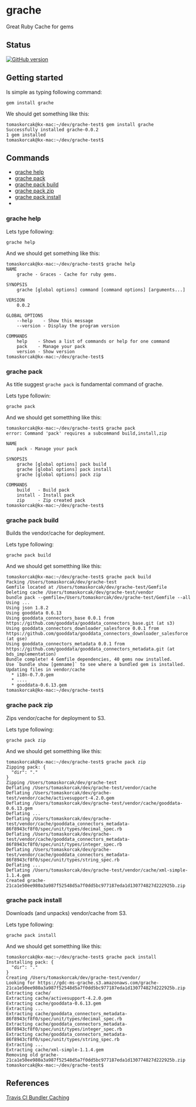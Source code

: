 # grache

Great Ruby Cache for gems

## Status

[![GitHub version](https://badge.fury.io/gh/korczis%2Fgrache.svg)](http://badge.fury.io/gh/korczis%2Fgrache)

## Getting started 

Is simple as typing following command:

```
gem install grache
```

We should get something like this:

```
tomaskorcak@kx-mac:~/dev/grache-test$ gem install grache
Successfully installed grache-0.0.2
1 gem installed
tomaskorcak@kx-mac:~/dev/grache-test$
```

## Commands

- [grache help](#grache-help)
- [grache pack](#grache-pack)
- [grache pack build](#grache-pack-build)
- [grache pack zip](#grache-pack-zip)
- [grache pack install](#grache-pack-install)
- 
### grache help

Lets type following:

```
grache help
```

And we should get something like this:

```
tomaskorcak@kx-mac:~/dev/grache-test$ grache help
NAME
    grache - Graces - Cache for ruby gems.

SYNOPSIS
    grache [global options] command [command options] [arguments...]

VERSION
    0.0.2

GLOBAL OPTIONS
    --help    - Show this message
    --version - Display the program version

COMMANDS
    help    - Shows a list of commands or help for one command
    pack    - Manage your pack
    version - Show version
tomaskorcak@kx-mac:~/dev/grache-test$
```

### grache pack

As title suggest ```grache pack``` is fundamental command of grache.

Lets type followin:

```
grache pack
```

And we should get sometthing like this: 

```
tomaskorcak@kx-mac:~/dev/grache-test$ grache pack
error: Command 'pack' requires a subcommand build,install,zip

NAME
    pack - Manage your pack

SYNOPSIS
    grache [global options] pack build
    grache [global options] pack install
    grache [global options] pack zip

COMMANDS
    build   - Build pack
    install - Install pack
    zip     - Zip created pack
tomaskorcak@kx-mac:~/dev/grache-test$
```


### grache pack build

Builds the vendor/cache for deployment.

Lets type following:

```
grache pack build
```

And we should get sometthing like this: 

```
tomaskorcak@kx-mac:~/dev/grache-test$ grache pack build
Packing /Users/tomaskorcak/dev/grache-test
Gemfile located at /Users/tomaskorcak/dev/grache-test/Gemfile
Deleting cache /Users/tomaskorcak/dev/grache-test/vendor
bundle pack --gemfile=/Users/tomaskorcak/dev/grache-test/Gemfile --all
Using ...
Using json 1.8.2
Using gooddata 0.6.13
Using gooddata_connectors_base 0.0.1 from https://github.com/gooddata/gooddata_connectors_base.git (at s3)
Using gooddata_connectors_downloader_salesforce 0.0.1 from https://github.com/gooddata/gooddata_connectors_downloader_salesforce (at gse)
Using gooddata_connectors_metadata 0.0.1 from https://github.com/gooddata/gooddata_connectors_metadata.git (at bds_implementation)
Bundle complete! 4 Gemfile dependencies, 40 gems now installed.
Use `bundle show [gemname]` to see where a bundled gem is installed.
Updating files in vendor/cache
  * i18n-0.7.0.gem
  * ....
  * gooddata-0.6.13.gem
tomaskorcak@kx-mac:~/dev/grache-test$
```

### grache pack zip

Zips vendor/cache for deployment to S3.

Lets type following:

```
grache pack zip
```

And we should get sometthing like this:

```
tomaskorcak@kx-mac:~/dev/grache-test$ grache pack zip
Zipping pack: {
  "dir": "."
}
Zipping /Users/tomaskorcak/dev/grache-test
Deflating /Users/tomaskorcak/dev/grache-test/vendor/cache
Deflating /Users/tomaskorcak/dev/grache-test/vendor/cache/activesupport-4.2.0.gem
Deflating /Users/tomaskorcak/dev/grache-test/vendor/cache/gooddata-0.6.13.gem
Deflating ...
Deflating /Users/tomaskorcak/dev/grache-test/vendor/cache/gooddata_connectors_metadata-86f8943cf8f0/spec/unit/types/decimal_spec.rb
Deflating /Users/tomaskorcak/dev/grache-test/vendor/cache/gooddata_connectors_metadata-86f8943cf8f0/spec/unit/types/integer_spec.rb
Deflating /Users/tomaskorcak/dev/grache-test/vendor/cache/gooddata_connectors_metadata-86f8943cf8f0/spec/unit/types/string_spec.rb
Deflating ...
Deflating /Users/tomaskorcak/dev/grache-test/vendor/cache/xml-simple-1.1.4.gem
Created grache-21ca1e50ee980a3a987f52548d5a7f0dd5bc977187eda1d130774827d222925b.zip
```

### grache pack install

Downloads (and unpacks) vendor/cache from S3.

Lets type following:

```
grache pack install
```

And we should get sometthing like this:

```
tomaskorcak@kx-mac:~/dev/grache-test$ grache pack install
Installing pack: {
  "dir": "."
}
Creating /Users/tomaskorcak/dev/grache-test/vendor/
Looking for https://gdc-ms-grache.s3.amazonaws.com/grache-21ca1e50ee980a3a987f52548d5a7f0dd5bc977187eda1d130774827d222925b.zip
Extracting cache/
Extracting cache/activesupport-4.2.0.gem
Extracting cache/gooddata-0.6.13.gem
Extracting ...
Extracting cache/gooddata_connectors_metadata-86f8943cf8f0/spec/unit/types/decimal_spec.rb
Extracting cache/gooddata_connectors_metadata-86f8943cf8f0/spec/unit/types/integer_spec.rb
Extracting cache/gooddata_connectors_metadata-86f8943cf8f0/spec/unit/types/string_spec.rb
Extracting ...
Extracting cache/xml-simple-1.1.4.gem
Removing old grache-21ca1e50ee980a3a987f52548d5a7f0dd5bc977187eda1d130774827d222925b.zip
tomaskorcak@kx-mac:~/dev/grache-test$
```

## References

[Travis CI Bundler Caching](http://docs.travis-ci.com/user/caching/)
